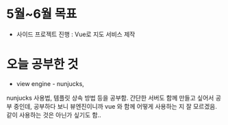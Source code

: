 # 5월~6월 목표 
 - 사이드 프로젝트 진행 : Vue로 지도 서비스 제작 

# 오늘 공부한 것
  - view engine - nunjucks, 

nunjucks 사용법, 템플릿 상속 방법 등을 공부함.
간단한 서버도 함께 만들고 싶어서 공부 중인데, 공부하다 보니 뷰엔진이니까 vue 와 함께 어떻게 사용하는 지 잘 모르겠음. 같이 사용하는 것은 아닌가 싶기도 함..